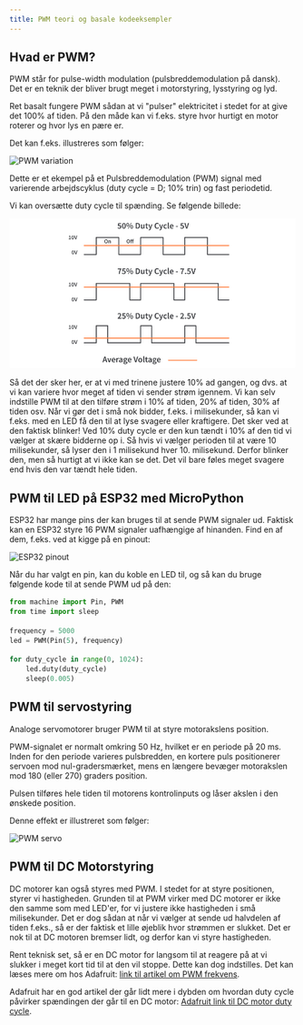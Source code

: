 ```yaml
---
title: PWM teori og basale kodeeksempler
---
```


## Hvad er PWM?

PWM står for pulse-width modulation (pulsbreddemodulation på dansk). Det er en teknik der bliver brugt meget i motorstyring, lysstyring og lyd. 

Ret basalt fungere PWM sådan at vi "pulser" elektricitet i stedet for at give det 100% af tiden. På den måde kan vi f.eks. styre hvor hurtigt en motor roterer og hvor lys en pære er. 

Det kan f.eks. illustreres som følger:

![PWM variation](https://upload.wikimedia.org/wikipedia/commons/0/02/PWM_duty_cycle_with_label.gif)

Dette er et ekempel på et Pulsbreddemodulation (PWM) signal med varierende arbejdscyklus (duty cycle = D; 10% trin) og fast periodetid.

Vi kan oversætte duty cycle til spænding. Se følgende billede:

![PWM spænding](images/duty_cycle.jpg)

Så det der sker her, er at vi med trinene justere 10% ad gangen, og dvs. at vi kan variere hvor meget af tiden vi sender strøm igennem. Vi kan selv indstille PWM til at den tilføre strøm i 10% af tiden, 20% af tiden, 30% af tiden osv. Når vi gør det i små nok bidder, f.eks. i milisekunder, så kan vi f.eks. med en LED få den til at lyse svagere eller kraftigere. Det sker ved at den faktisk blinker! Ved 10% duty cycle er den kun tændt i 10% af den tid vi vælger at skære bidderne op i. Så hvis vi vælger perioden til at være 10 milisekunder, så lyser den i 1 milisekund hver 10. milisekund. Derfor blinker den, men så hurtigt at vi ikke kan se det. Det vil bare føles meget svagere end hvis den var tændt hele tiden.

## PWM til LED på ESP32 med MicroPython

ESP32 har mange pins der kan bruges til at sende PWM signaler ud. Faktisk kan en ESP32 styre 16 PWM signaler uafhængige af hinanden. Find en af dem, f.eks. ved at kigge på en pinout:

![ESP32 pinout](https://docs.espressif.com/projects/esp-idf/en/latest/esp32/_images/esp32-devkitC-v4-pinout.png)

Når du har valgt en pin, kan du koble en LED til, og så kan du bruge følgende kode til at sende PWM ud på den:

```python
from machine import Pin, PWM
from time import sleep

frequency = 5000
led = PWM(Pin(5), frequency)

for duty_cycle in range(0, 1024):
    led.duty(duty_cycle)
    sleep(0.005)
```

## PWM til servostyring

Analoge servomotorer bruger PWM til at styre motorakslens position. 

PWM-signalet er normalt omkring 50 Hz, hvilket er en periode på 20 ms. Inden for den periode varieres pulsbredden, en kortere puls positionerer servoen mod nul-gradersmærket, mens en længere bevæger motorakslen mod 180 (eller 270) graders position.

Pulsen tilføres hele tiden til motorens kontrolinputs og låser akslen i den ønskede position.

Denne effekt er illustreret som følger:

![PWM servo](https://www.meccanismocomplesso.org/wp-content/uploads/2020/08/Arduino-PWM-duty-cycle-angolo-del-servo-motore.jpg)

## PWM til DC Motorstyring

DC motorer kan også styres med PWM. I stedet for at styre positionen, styrer vi hastigheden. Grunden til at PWM virker med DC motorer er ikke den samme som med LED'er, for vi justere ikke hastigheden i små milisekunder. Det er dog sådan at når vi vælger at sende ud halvdelen af tiden f.eks., så er der faktisk et lille øjeblik hvor strømmen er slukket. Det er nok til at DC motoren bremser lidt, og derfor kan vi styre hastigheden. 

Rent teknisk set, så er en DC motor for langsom til at reagere på at vi slukker i meget kort tid til at den vil stoppe. Dette kan dog indstilles. Det kan læses mere om hos Adafruit: [link til artikel om PWM frekvens](https://learn.adafruit.com/improve-brushed-dc-motor-performance/pwm-frequency).

Adafruit har en god artikel der går lidt mere i dybden om hvordan duty cycle påvirker spændingen der går til en DC motor: [Adafruit link til DC motor duty cycle](https://learn.adafruit.com/improve-brushed-dc-motor-performance/duty-cycle).
